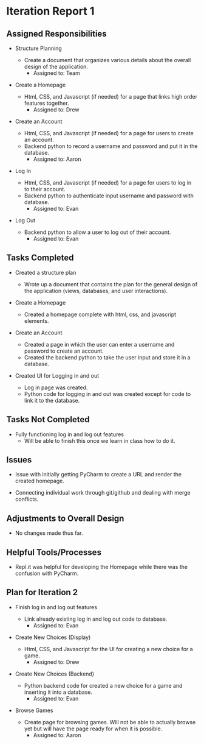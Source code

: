 # Iteration Report 1

## Assigned Responsibilities

- Structure Planning
    - Create a document that organizes various details about the overall design of the application.
	    - Assigned to: Team
	    
- Create a Homepage
    - Html, CSS, and Javascript (if needed) for a page that links high order features together.
	    - Assigned to: Drew
	    
- Create an Account
    - Html, CSS, and Javascript (if needed) for a page for users to create an account. 
    - Backend python to record a username and password and put it in the database.
	    - Assigned to: Aaron
	
- Log In
    - Html, CSS, and Javascript (if needed) for a page for users to log in to their account.
    - Backend python to authenticate input username and password with database.
	    - Assigned to: Evan
	
- Log Out
    - Backend python to allow a user to log out of their account.
	    - Assigned to: Evan
	
## Tasks Completed

- Created a structure plan
    - Wrote up a document that contains the plan for the general design of the application 
      (views, databases, and user interactions).
      
- Create a Homepage
    - Created a homepage complete with html, css, and javascript elements.

- Create an Account
    - Created a page in which the user can enter a username and password to create an account.
    - Created the backend python to take the user input and store it in a database.
    
- Created UI for Logging in and out
    - Log in page was created.
    - Python code for logging in and out was created except for code to link it to the database.
    
## Tasks Not Completed

- Fully functioning log in and log out features
    - Will be able to finish this once we learn in class how to do it.

## Issues

- Issue with initially getting PyCharm to create a URL and render the created homepage.

- Connecting individual work through git/github and dealing with merge conflicts. 

## Adjustments to Overall Design

- No changes made thus far.

## Helpful Tools/Processes

- Repl.it was helpful for developing the Homepage while there was the confusion with PyCharm.

## Plan for Iteration 2

- Finish log in and log out features
    - Link already existing log in and log out code to database.
        - Assigned to: Evan
    
- Create New Choices (Display)
    - Html, CSS, and Javascript for the UI for creating a new choice for a game.
        - Assigned to: Drew
    
- Create New Choices (Backend)
    - Python backend code for created a new choice for a game and inserting it into a database.
        - Assigned to: Evan
    
- Browse Games
    - Create page for browsing games. Will not be able to actually browse yet but will have the page ready for when it
      is possible.
        - Assigned to: Aaron